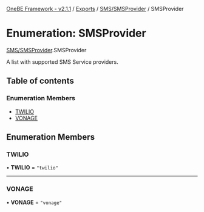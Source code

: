 [OneBE Framework - v2.1.1](../README.md) / [Exports](../modules.md) / [SMS/SMSProvider](../modules/SMS_SMSProvider.md) / SMSProvider

# Enumeration: SMSProvider

[SMS/SMSProvider](../modules/SMS_SMSProvider.md).SMSProvider

A list with supported SMS Service providers.

## Table of contents

### Enumeration Members

- [TWILIO](SMS_SMSProvider.SMSProvider.md#twilio)
- [VONAGE](SMS_SMSProvider.SMSProvider.md#vonage)

## Enumeration Members

### TWILIO

• **TWILIO** = ``"twilio"``

___

### VONAGE

• **VONAGE** = ``"vonage"``
